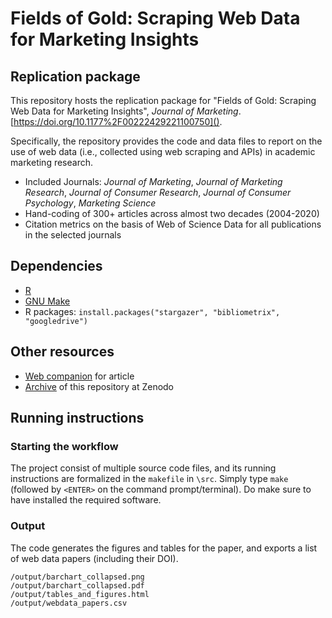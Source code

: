 # Fields of Gold: Scraping Web Data for Marketing Insights
## Replication package

This repository hosts the replication package for "Fields of Gold: Scraping Web Data for Marketing Insights", *Journal of Marketing*. [https://doi.org/10.1177%2F00222429221100750]().

Specifically, the repository provides the code and data files to report on the use of web data (i.e., collected using web scraping and APIs) in academic marketing research.

- Included Journals: *Journal of Marketing*, *Journal of Marketing Research*, *Journal of Consumer Research*, *Journal of Consumer Psychology*, *Marketing Science*
- Hand-coding of 300+ articles across almost two decades (2004-2020)
- Citation metrics on the basis of Web of Science Data for all publications in the selected journals

## Dependencies
- [R](https://tilburgsciencehub.com/get/R)
- [GNU Make](https://tilburgsciencehub.com/get/make)
- R packages:
	`install.packages("stargazer", "bibliometrix", "googledrive")`

## Other resources
- [Web companion](https://web-scraping.org) for article
- [Archive]() of this repository at Zenodo

## Running instructions

### Starting the workflow

The project consist of multiple source code files, and its running instructions are formalized in the `makefile` in `\src`. Simply type `make` (followed by `<ENTER>` on the command prompt/terminal). Do make sure to have installed the required software.

### Output

The code generates the figures and tables for the paper, and exports a list of web data papers (including their DOI). 

```
/output/barchart_collapsed.png
/output/barchart_collapsed.pdf
/output/tables_and_figures.html
/output/webdata_papers.csv
```
